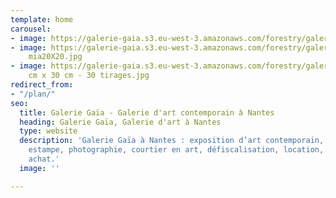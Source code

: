 ```yaml
---
template: home
carousel:
- image: https://galerie-gaia.s3.eu-west-3.amazonaws.com/forestry/galerie-gaia-isabelle-healy-confluence.png
- image: https://galerie-gaia.s3.eu-west-3.amazonaws.com/forestry/galeriegaia@dimitriroubichou
    mia20X20.jpg
- image: https://galerie-gaia.s3.eu-west-3.amazonaws.com/forestry/galeriegaia@dimitriroubichou-COARI-30
    cm x 30 cm - 30 tirages.jpg
redirect_from:
- "/plan/"
seo:
  title: Galerie Gaïa - Galerie d'art contemporain à Nantes
  heading: Galerie Gaïa, Galerie d'art à Nantes
  type: website
  description: 'Galerie Gaïa à Nantes : exposition d’art contemporain, peinture, sculpture,
    estampe, photographie, courtier en art, défiscalisation, location, prêt avant
    achat.'
  image: ''

---
```

